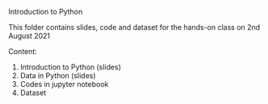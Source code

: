 
Introduction to Python

This folder contains slides, code and dataset for the hands-on class on 2nd August 2021

Content:

1. Introduction to Python (slides)
2. Data in Python (slides)
3. Codes in jupyter notebook
4. Dataset
